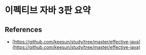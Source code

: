 # 이펙티브 자바 3판 요약

## References

- [https://github.com/keesun/study/tree/master/effective-java](https://github.com/keesun/study/tree/master/effective-java)
